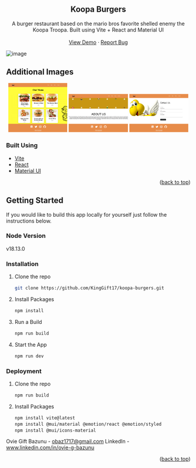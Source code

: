 <div id='top'></div>
<br/>
<div align='center'>
<h2 align="center">Koopa Burgers</h2>

  <p align="center">
    A burger restaurant based on the mario bros favorite shelled enemy the Koopa Troopa. Built using Vite + React and Material UI
    <br />
    <br />
    <a href="https://koopa-burgers.vercel.app">View Demo</a>
    ·
    <a href="https://github.com/KingGift17">Report Bug</a>
  </p>
</div>

<!-- ABOUT THE PROJECT -->

![image](https://github.com/KingGift17/koopa-burgers/assets/47861826/18b2b77c-fa58-4500-99b6-2b0360db5edf)

## Additional Images

<p align='center'>
    <img src='/src/assets/menuImage.png' width='32%'>
    <img src='/src/assets/aboutUsImage.png' width='32%'>
    <img src='/src/assets/contactUsImage.png' width='32%'>
</p>

### Built Using

- [Vite](https://vitejs.dev/)
- [React](https://react.dev/)
- [Material UI](https://mui.com/)

<p align="right">(<a href="#top">back to top</a>)</p>
<!-- GETTING STARTED -->

## Getting Started

If you would like to build this app locally for yourself just follow the instructions below.

### Node Version

v18.13.0

### Installation

1. Clone the repo

   ```bash
   git clone https://github.com/KingGift17/koopa-burgers.git
   ```

2. Install Packages

   ```bash
   npm install
   ```

3. Run a Build

   ```bash
   npm run build
   ```

4. Start the App

   ```bash
   npm run dev
   ```

### Deployment

1. Clone the repo

   ```bash
   npm run build
   ```

2. Install Packages

   ```bash
   npm install vite@latest
   npm install @mui/material @emotion/react @emotion/styled
   npm install @mui/icons-material
   ```

<!-- CONTACT -->

Ovie Gift Bazunu - obaz1717@gmail.com
LinkedIn - www.linkedin.com/in/ovie-g-bazunu

<p align="right">(<a href="#top">back to top</a>)</p>
